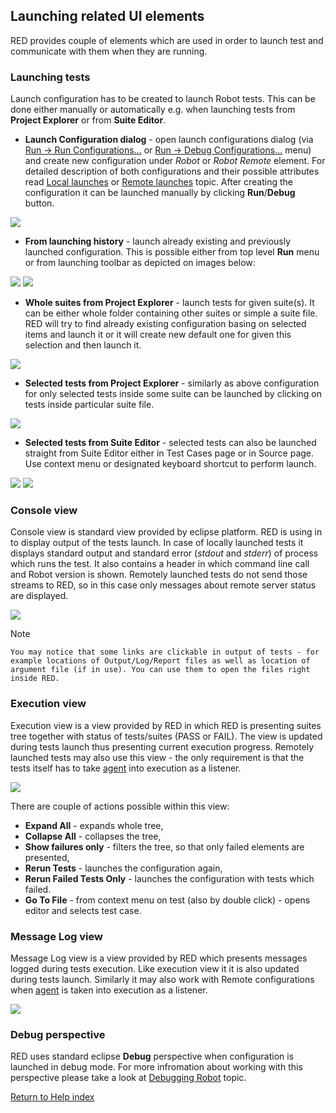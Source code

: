 ## Launching related UI elements

RED provides couple of elements which are used in order to launch test and
communicate with them when they are running.

### Launching tests

Launch configuration has to be created to launch Robot tests. This can be done
either manually or automatically e.g. when launching tests from **Project
Explorer** or from **Suite Editor**.

  * **Launch Configuration dialog** \- open launch configurations dialog (via [ Run -> Run Configurations...](javascript:executeCommand\('org.eclipse.debug.ui.commands.OpenRunConfigurations'\)) or [ Run -> Debug Configurations...](javascript:executeCommand\('org.eclipse.debug.ui.commands.OpenDebugConfigurations'\)) menu) and create new configuration under _Robot_ or _Robot Remote_ element. For detailed description of both configurations and their possible attributes read [Local launches](local_launch.md) or [Remote launches](remote_launch.md) topic. After creating the configuration it can be launched manually by clicking **Run**/**Debug** button. 

![](images/ui_run_configs.png)

  * **From launching history** \- launch already existing and previously launched configuration. This is possible either from top level **Run** menu or from launching toolbar as depicted on images below: 

![](images/ui_launch_history_2.png) ![](images/ui_launch_history_1.png)

  * **Whole suites from Project Explorer** \- launch tests for given suite(s). It can be either whole folder containing other suites or simple a suite file. RED will try to find already existing configuration basing on selected items and launch it or it will create new default one for given this selection and then launch it. 

![](images/ui_launch_explorer.png)

  * **Selected tests from Project Explorer** \- similarly as above configuration for only selected tests inside some suite can be launched by clicking on tests inside particular suite file. 

![](images/ui_launch_explorer_tests.png)

  * **Selected tests from Suite Editor** \- selected tests can also be launched straight from Suite Editor either in Test Cases page or in Source page. Use context menu or designated keyboard shortcut to perform launch. 

![](images/ui_launch_source.png) ![](images/ui_launch_table.png)

### Console view

Console view is standard view provided by eclipse platform. RED is using in to
display output of the tests launch. In case of locally launched tests it
displays standard output and standard error (_stdout_ and _stderr_) of process
which runs the test. It also contains a header in which command line call and
Robot version is shown. Remotely launched tests do not send those streams to
RED, so in this case only messages about remote server status are displayed.

![](images/ui_console_view.png)

Note

    You may notice that some links are clickable in output of tests - for example locations of Output/Log/Report files as well as location of argument file (if in use). You can use them to open the files right inside RED.

### Execution view

Execution view is a view provided by RED in which RED is presenting suites
tree together with status of tests/suites (PASS or FAIL). The view is updated
during tests launch thus presenting current execution progress. Remotely
launched tests may also use this view - the only requirement is that the tests
itself has to take [agent](red_agent.md) into execution as a listener.

![](images/ui_execution_view.png)

There are couple of actions possible within this view:

  * **Expand All** \- expands whole tree,
  * **Collapse All** \- collapses the tree,
  * **Show failures only** \- filters the tree, so that only failed elements are presented,
  * **Rerun Tests** \- launches the configuration again,
  * **Rerun Failed Tests Only** \- launches the configuration with tests which failed.
  * **Go To File** \- from context menu on test (also by double click) - opens editor and selects test case.

### Message Log view

Message Log view is a view provided by RED which presents messages logged
during tests execution. Like execution view it it is also updated during tests
launch. Similarly it may also work with Remote configurations when
[agent](red_agent.md) is taken into execution as a listener.

![](images/ui_msglog_view.png)

### Debug perspective

RED uses standard eclipse **Debug** perspective when configuration is launched
in debug mode. For more infromation about working with this perspective please
take a look at [Debugging Robot](debug.md) topic.

[Return to Help index](http://nokia.github.io/RED/help/)
